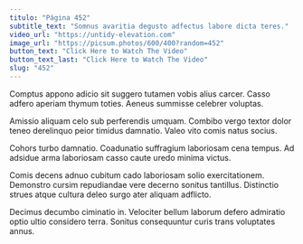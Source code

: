 ```yaml
---
titulo: "Página 452"
subtitle_text: "Somnus avaritia degusto adfectus labore dicta teres."
video_url: "https://untidy-elevation.com"
image_url: "https://picsum.photos/600/400?random=452"
button_text: "Click Here to Watch The Video"
button_text_last: "Click Here to Watch The Video"
slug: "452"
---
```


Comptus appono adicio sit suggero tutamen vobis alius carcer. Casso adfero aperiam thymum toties. Aeneus summisse celebrer voluptas.

Amissio aliquam celo sub perferendis umquam. Combibo vergo textor dolor teneo derelinquo peior timidus damnatio. Valeo vito comis natus socius.

Cohors turbo damnatio. Coadunatio suffragium laboriosam cena tempus. Ad adsidue arma laboriosam casso caute uredo minima victus.

Comis decens adnuo cubitum cado laboriosam solio exercitationem. Demonstro cursim repudiandae vere decerno sonitus tantillus. Distinctio strues atque cultura deleo surgo ater aliquam adflicto.

Decimus decumbo ciminatio in. Velociter bellum laborum defero admiratio optio ultio considero terra. Sonitus consequuntur curis trans voluptates annus.

